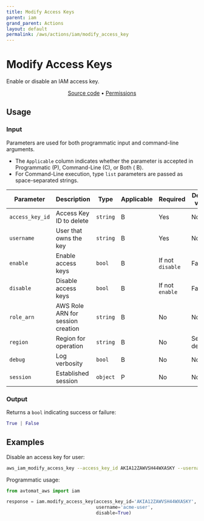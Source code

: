 ```yaml
---
title: Modify Access Keys
parent: iam
grand_parent: Actions
layout: default
permalink: /aws/actions/iam/modify_access_key
---
```


# Modify Access Keys

Enable or disable an IAM access key.<br/>

<p align="center">
   <a href="https://github.com/avtomat-hub/avtomat-aws/tree/main/avtomat_aws/iam/modify_access_key.py">Source code</a> •
   <a href="/aws/permissions/iam/modify_access_key">Permissions</a>
</p>

## Usage

### Input

Parameters are used for both programmatic input and command-line arguments.<br/>

- The `Applicable` column indicates whether the parameter is accepted in Programmatic (P), Command-Line (C), or Both (
  B).<br/>
- For Command-Line execution, type `list` parameters are passed as space-separated strings.

| Parameter       | Description                       | Type     | Applicable | Required         | Default value   |
|-----------------|-----------------------------------|----------|------------|------------------|-----------------|
| `access_key_id` | Access Key ID to delete           | `string` | B          | Yes              | None            |
| `username`      | User that owns the key            | `string` | B          | Yes              | None            |
| `enable`        | Enable access keys                | `bool`   | B          | If not `disable` | False           |
| `disable`       | Disable access keys               | `bool`   | B          | If not `enable`  | False           |
| `role_arn`      | AWS Role ARN for session creation | `string` | B          | No               | None            |
| `region`        | Region for operation              | `string` | B          | No               | Session default |
| `debug`         | Log verbosity                     | `bool`   | B          | No               | None            |
| `session`       | Established session               | `object` | P          | No               | None            |

### Output

Returns a `bool` indicating success or failure:

```python
True | False
```

## Examples

Disable an access key for user:

```bash
aws_iam_modify_access_key --access_key_id AKIA12ZAWVSH44WXASKY --username acme-user --disable
```

Programmatic usage:

```python
from avtomat_aws import iam

response = iam.modify_access_key(access_key_id='AKIA12ZAWVSH44WXASKY',
                                 username='acme-user',
                                 disable=True)
```